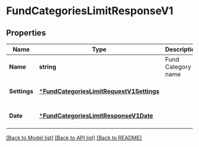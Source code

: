 # FundCategoriesLimitResponseV1

## Properties
Name | Type | Description | Notes
------------ | ------------- | ------------- | -------------
**Name** | **string** | Fund Category name | [optional] [default to null]
**Settings** | [***FundCategoriesLimitRequestV1Settings**](Fund_categories_limit_request.v1_settings.md) |  | [optional] [default to null]
**Date** | [***FundCategoriesLimitResponseV1Date**](Fund_categories_limit_response.v1_date.md) |  | [optional] [default to null]

[[Back to Model list]](../README.md#documentation-for-models) [[Back to API list]](../README.md#documentation-for-api-endpoints) [[Back to README]](../README.md)

